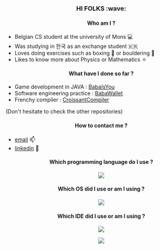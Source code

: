 

<h3 align="center">
<b> HI FOLKS :wave: </b>
</h3>

<h4 align="center">
Who am I ?
</h4>

- Belgian CS student at the university of Mons 💻
- Was studying in 한국 as an exchange student 🇰🇷
- Loves doing exercises such as boxing 🥊 or bouldering 🧗
- Likes to know more about Physics or Mathematics ⚛️

<h4 align="center">
What have I done so far ?
</h4>

- Game development in JAVA : [BabaIsYou](https://github.com/EliotBD03/BabaIsYou.git)
- Software engineering practice : [BabaWallet](https://github.com/EliotBD03/Projet-Gl-)
- Frenchy compiler : [CroissantCompiler](https://github.com/kazawai/CroissantCompiler)

(Don't hesitate to check the other repositories)

<h4 align="center">
How to contact me ?
</h4>

- <a href="julienladeuzepro@gmail.com">email</a> 📫
- <a href="www.linkedin.com/in/julien-ladeuze">linkedin</a> 🔗


<h4 align="center">
Which programming language do I use ?
</h4>

<p align="center">
  <a href="https://skillicons.dev">
    <img src="https://skillicons.dev/icons?i=python,java,rust,vuejs,c,cpp,latex" />
  </a>
</p>

<h4 align="center">
Which OS did I use or am I using ?
</h4>

<p align="center">
  <a href="https://skillicons.dev">
    <img src="https://skillicons.dev/icons?i=ubuntu,debian,arch,apple,windows" />
  </a>
</p>

<h4 align="center">
Which IDE did I use or am I using ?
</h4>


<p align="center">
  <a href="https://skillicons.dev">
    <img src="https://skillicons.dev/icons?i=vscode,neovim,emacs" />
  </a>
</p>
<p align="center">
    <img src=https://github.com/user-attachments/assets/d3930319-1a08-4eb4-871d-9bfebb6b2665 />
</p>

